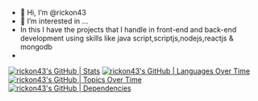 - 👋 Hi, I’m @rickon43
- 👀 I’m interested in ...
- In this I have the projects that I handle in front-end and back-end development using skills like java script,scriptjs,nodejs,reactjs & mongodb
- 
[![rickon43's GitHub | Stats](https://stats.quine.sh/rickon43/github?theme=dark)](https://quine.sh?utm_source=widgets&utm_campaign=rickon43)
[![rickon43's GitHub | Languages Over Time](https://stats.quine.sh/rickon43/languages-over-time?theme=dark)](https://quine.sh?utm_source=widgets&utm_campaign=rickon43)
[![rickon43's GitHub | Topics Over Time](https://stats.quine.sh/rickon43/topics-over-time?theme=dark)](https://quine.sh?utm_source=widgets&utm_campaign=rickon43)
[![rickon43's GitHub | Dependencies](https://stats.quine.sh/rickon43/dependencies?theme=dark)](https://quine.sh?utm_source=widgets&utm_campaign=rickon43)
